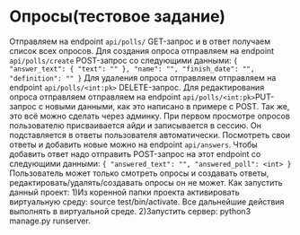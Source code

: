 # Опросы(тестовое задание)

Отправляем на endpoint `api/polls/` GET-запрос и в ответ получаем список всех опросов.
Для создания опроса отправляем на endpoint `api/polls/create` POST-запрос со следующими данными: 
`{
    "answer_text": {
        "text": ""
    },
    "name": "",
    "finish_date": "",
    "definition": ""
}`
Для удаления опроса отправляем отправляем на endpoint `api/polls/<int:pk>` DELETE-запрос.
Для редактирования опроса отправляем отправляем на endpoint `api/polls/<int:pk>`PUT-запрос с новыми данными, как это написано в примере с POST.
Так же, это всё можно сделать через админку.
При первом просмотре опросов пользователю присваивается айди и записывается в сессию. Он подставляется в ответы пользователя автоматически.
Посмотреть свои ответы и добавить новые можно на endpoint `api/answers`. Чтобы добавить ответ надо отправить POST-запрос на этот endpoint со следующими данными:
`{
    "answered_text": "",
    "answered_poll": <int>
}`
Пользователь может только смотреть опросы и создавать ответы, редактировать/удалять/создавать опросы он не может.
Как запустить данный проект:
1)Из коренной папки проекта активировать виртуальную среду: source test/bin/activate. Все дальнейшие действия выполнять в виртуальной среде.
2)Запустить сервер: python3 manage.py runserver.
